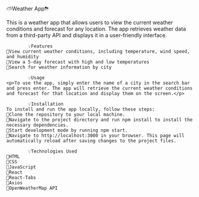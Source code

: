 <aside>
            ⛅️Weather App⛈
    <p>This is a weather app that allows users to view the current weather conditions and forecast for any location. The app retrieves weather data from a third-party API and displays it in a user-friendly interface.</p>
    
            💡Features
    📌View current weather conditions, including temperature, wind speed, and humidity
    📌View a 5-day forecast with high and low temperatures
    📌Search for weather information by city
    
            💡Usage
    <p>To use the app, simply enter the name of a city in the search bar and press enter. The app will retrieve the current weather conditions and forecast for that location and display them on the screen.</p>
    
            💡Installation
    To install and run the app locally, follow these steps:
    📌Clone the repository to your local machine.
    📌Navigate to the project directory and run npm install to install the necessary dependencies.
    📌Start development mode by running npm start.
    📌Navigate to http://localhost:3000 in your browser. This page will automatically reload after saving changes to the project files.
    
            💡Technologies Used
    📌HTML
    📌CSS
    📌JavaScript
    📌React
    📌React-Tabs
    📌Axios
    📌OpenWeatherMap API
    
</aside>
